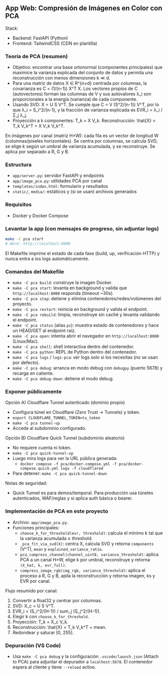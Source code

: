 ## App Web: Compresión de Imágenes en Color con PCA

Stack:
- Backend: FastAPI (Python)
- Frontend: TailwindCSS (CDN en plantilla)

### Teoría de PCA (resumen)

- Objetivo: encontrar una base ortonormal (componentes principales) que maximice la varianza explicada del conjunto de datos y permita una reconstrucción con menos dimensiones k ≪ d.
- Para una matriz de datos X ∈ R^{n×d} centrada por columnas, la covarianza es C = (1/(n-1)) X^T X. Los vectores propios de C (autovectores) forman las columnas de V y sus autovalores λ_i son proporcionales a la energía (varianza) de cada componente.
- Usando SVD: X = U S V^T. Se cumple que C = V (S^2/(n-1)) V^T, por lo que λ_i = S_i^2/(n-1), y la fracción de varianza explicada es EVR_i = λ_i / Σ_j λ_j.
- Proyección a k componentes: T_k = X V_k. Reconstrucción: \hat{X} = T_k V_k^T = X V_k V_k^T.

En imágenes por canal (matriz H×W): cada fila es un vector de longitud W (columnas/píxeles horizontales). Se centra por columnas, se calcula SVD, se elige k según un umbral de varianza acumulada, y se reconstruye. Se aplica por separado a R, G y B.

### Estructura
- `app/server.py`: servidor FastAPI y endpoints
- `app/image_pca.py`: utilidades PCA por canal
- `templates/index.html`: formulario y resultados
- `static/`, `media/`: estáticos y (si se usan) archivos generados

### Requisitos
- Docker y Docker Compose

### Levantar la app (con mensajes de progreso, sin adjuntar logs)

```bash
make -C pca start
# Abre: http://localhost:8000
```

El Makefile imprime el estado de cada fase (build, up, verificación HTTP) y nunca entra a los logs automáticamente.

### Comandos del Makefile
- `make -C pca build`: construye la imagen Docker.
- `make -C pca start`: levanta en background y valida que `http://localhost:8000` responda (timeout ~30s).
- `make -C pca stop`: detiene y elimina contenedores/redes/volúmenes del proyecto.
- `make -C pca restart`: reinicia en background y valida el endpoint.
- `make -C pca rebuild`: limpia, reconstruye sin caché y levanta validando el endpoint.
- `make -C pca status` (alias `ps`): muestra estado de contenedores y hace un HEAD/GET al endpoint raíz.
- `make -C pca open`: intenta abrir el navegador en `http://localhost:8000` (Linux/Mac).
- `make -C pca shell`: shell interactiva dentro del contenedor.
- `make -C pca python`: REPL de Python dentro del contenedor.
- `make -C pca logs` / `logs-pca`: ver logs solo si los necesitas (no se usan por defecto).
- `make -C pca debug`: arranca en modo debug con `debugpy` (puerto 5678) y recarga en caliente.
- `make -C pca debug-down`: detiene el modo debug.

### Exponer públicamente

Opción A) Cloudflare Tunnel autenticado (dominio propio)
- Configura túnel en Cloudflare (Zero Trust → Tunnels) y token.
- `export CLOUDFLARE_TUNNEL_TOKEN=tu_token`
- `make -C pca tunnel-up`
- Accede al subdominio configurado.

Opción B) Cloudflare Quick Tunnel (subdominio aleatorio)
- No requiere cuenta ni token.
- `make -C pca quick-tunnel-up`
- Luego mira logs para ver la URL pública generada:
  - `docker compose -f pca/docker-compose.yml -f pca/docker-compose.quick.yml logs -f cloudflared`
- Para detener: `make -C pca quick-tunnel-down`

Notas de seguridad:
- Quick Tunnel es para demos/temporal. Para producción usa túneles autenticados, WAF/reglas y si aplica auth básica o bearer.

### Implementación de PCA en este proyecto

- Archivo: `app/image_pca.py`.
- Funciones principales:
  - `choose_k_for_threshold(evr, threshold)`: calcula el mínimo k tal que la varianza acumulada ≥ threshold.
  - `_pca_fit_via_svd(X)`: centra X, calcula SVD y retorna `components` (V^T), `mean` y `explained_variance_ratio`.
  - `pca_compress_channel(channel_uint8, variance_threshold)`: aplica PCA a un canal H×W, elige k por umbral, reconstruye y retorna `(X_hat, k, evr_full)`.
  - `compress_image_rgb(img_rgb, variance_threshold)`: aplica el proceso a R, G y B, apila la reconstrucción y retorna imagen, ks y EVR por canal.

Flujo resumido por canal:
1) Convertir a float32 y centrar por columnas.
2) SVD: X_c = U S V^T.
3) EVR_i = (S_i^2/(H-1)) / sum_j (S_j^2/(H-1)).
4) Elegir k con `choose_k_for_threshold`.
5) Proyección: T_k = X_c V_k.
6) Reconstrucción: \hat{X} = T_k V_k^T + mean.
7) Redondear y saturar [0, 255].

### Depuración (VS Code)

- Usa `make -C pca debug` y la configuración `.vscode/launch.json` (Attach to PCA) para adjuntar el depurador a `localhost:5678`. El contenedor espera al cliente y tiene `--reload` activo.